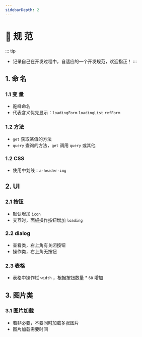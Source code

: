 ```yaml
---
sidebarDepth: 2
---
```

# 📏 规 范
::: tip
- 记录自己在开发过程中，自适应的一个开发规范，欢迎指正！
:::

## 1. 命 名
### 1.1 变 量
- 驼峰命名
- 代表含义优先显示：`loadingForm` `loadingList` `refForm`

### 1.2 方法
- `get` 获取某值的方法
- `query` 查询的方法，`get` 调用 `query` 或其他

### 1.2 CSS
- 使用中划线：`a-header-img`

## 2. UI
### 2.1 按钮
- 默认增加 `icon`
- 交互时，面板操作按钮增加 `loading`

### 2.2 dialog
- 查看类，右上角有关闭按钮
- 操作类，右上角无按钮

### 2.3 表格
- 表格中操作栏 `width` ，根据按钮数量 * `60` 增加 

## 3. 图片类
### 3.1 图片加载
- 若非必要，不要同时加载多张图片
- 图片加载需要时间